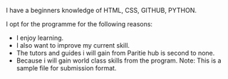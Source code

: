 I have a beginners knowledge of HTML, CSS, GITHUB, PYTHON. 

I opt for the programme for the following reasons:
* I enjoy learning.
* I also want to improve my current skill.
* The tutors and guides i will gain from Paritie hub is second to none.
* Because i will gain world class skills from the program.
Note: This is a sample file for submission format.
